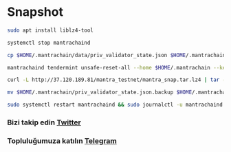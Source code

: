 # Snapshot

```bash
sudo apt install liblz4-tool

systemctl stop mantrachaind

cp $HOME/.mantrachain/data/priv_validator_state.json $HOME/.mantrachain/priv_validator_state.json.backup

mantrachaind tendermint unsafe-reset-all --home $HOME/.mantrachain --keep-addr-book

curl -L http://37.120.189.81/mantra_testnet/mantra_snap.tar.lz4 | tar -I lz4 -xf - -C $HOME/.mantrachain

mv $HOME/.mantrachain/priv_validator_state.json.backup $HOME/.mantrachain/data/priv_validator_state.json

sudo systemctl restart mantrachaind && sudo journalctl -u mantrachaind -fo cat
```
### Bizi takip edin [Twitter](https://twitter.com/corenodeHQ)
### Topluluğumuza katılın [Telegram](https://t.me/corenodechat)
